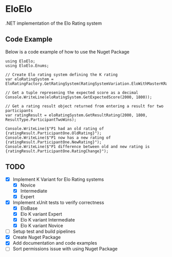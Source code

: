 # EloElo

.NET implementation of the Elo Rating system

## Code Example

Below is a code example of how to use the Nuget Package

```
using EloElo;
using EloElo.Enums;

// Create Elo rating system defining the K rating
var eloRatingSystem = EloRatingFactory.GetRatingSystem(RatingSystemVariation.EloWithMasterKRating);

// Get a tuple represening the expected score as a decimal
Console.WriteLine(eloRatingSystem.GetExpectedScore(2000, 1800));

// Get a rating result object returned from entering a result for two participants
var ratingResult = eloRatingSystem.GetResultRating(2000, 1800, ResultType.ParticipantTwoWins);

Console.WriteLine($"P1 had an old rating of {ratingResult.ParticipantOne.OldRating}");
Console.WriteLine($"P1 now has a new rating of {ratingResult.ParticipantOne.NewRating}");
Console.WriteLine($"P1 difference between old and new rating is {ratingResult.ParticipantOne.RatingChange}");
```

## TODO

- [x] Implement K Variant for Elo Rating systems
  - [x] Novice
  - [x] Intermediate
  - [x] Expert
- [x] Implement xUnit tests to verify correctness
  - [x] EloBase
  - [x] Elo K variant Expert
  - [x] Elo K variant Intermediate
  - [x] Elo K variant Novice
- [ ] Setup test and build pipelines
- [x] Create Nuget Package
- [x] Add documentation and code examples
- [ ] Sort permissions issue with using Nuget Package
